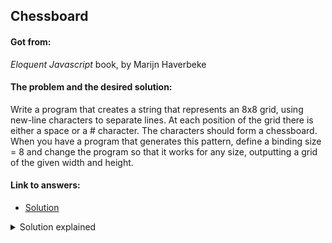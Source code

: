 ## Chessboard

#### Got from:

<em>Eloquent Javascript</em> book, by Marijn Haverbeke

#### The problem and the desired solution:

Write a program that creates a string that represents an 8x8 grid, using new-line characters to separate lines. At each position of the grid there is either a space or a # character. The characters should form a chessboard.
When you have a program that generates this pattern, define a binding size = 8 and change the program so that it works for any size, outputting a grid of the given width and height.

#### Link to answers:

- [Solution](chessboard.js)

<details>
  <summary>Solution explained</summary>
  <p>My first try, using less lines of code worked fine with even sizes. Testing it with odd ones failed to return a checkered board. So my new approach considered changing the order of characters at each new line. So I created a loop for each line, adding the "\n" at the end, and a loop to populate it with characters.</p>
</details>
